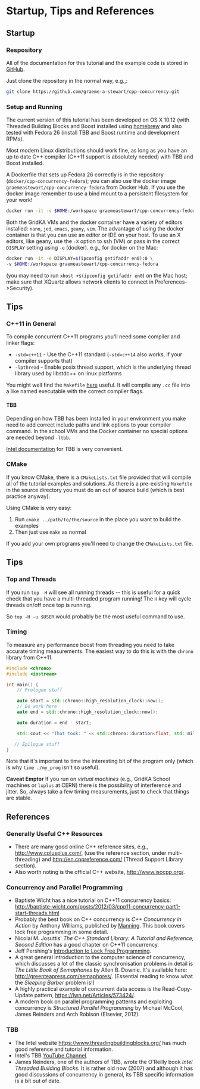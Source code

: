 # Startup, Tips and References

## Startup

### Respository

All of the documentation for this tutorial and the example
code is stored in 
[GitHub](https://github.com/graeme-a-stewart/cpp-concurrency).

Just clone the repository in the normal way, e.g.,:

```sh
git clone https://github.com/graeme-a-stewart/cpp-concurrency.git
```

### Setup and Running

The current version of this tutorial has been developed on 
OS X 10.12 (with Threaded Building Blocks and Boost installed
using [homebrew](https://brew.sh/) and also tested with Fedora 26
(install TBB and Boost runtime and development RPMs).

Most modern Linux distributions should work fine, as long as you
have an up to date C++ compiler (C++11 support is absolutely
needed) with TBB and Boost installed.

A Dockerfile that sets up Fedora 26 correctly is in the repository
(`docker/cpp-concurrency-fedora`); you can also use the docker image
`graemeastewart/cpp-concurrency-fedora` from Docker Hub. If you use the
docker image remember to use a bind mount to a persistent
filesystem for your work!

```sh
docker run -it -v $HOME:/workspace graemeastewart/cpp-concurrency-fedora
```

Both the GridKA VMs and the docker container have a variety of 
editors installed: `nano`, `jed`, `emacs`, `geany`, `vim`.
The advantage of using the docker container is that you can use
an editor or IDE on your host. To use
an X editors, like geany, use the `-X` option to ssh (VM) or pass in the correct
`DISPLAY` setting using `-e` (docker). e.g., for docker
on the Mac:

```sh
docker run -it -e DISPLAY=$(ipconfig getifaddr en0):0 \
-v $HOME:/workspace graemeastewart/cpp-concurrency-fedora
```

(you may need to run `xhost +$(ipconfig getifaddr en0`) on the Mac host;
make sure that XQuartz allows network clients to connect in
Preferences->Security).

## Tips

### C++11 in General

To compile concurrent C++11 programs you'll need some compiler and linker flags:

* `-std=c++11` - Use the C++11 standard (`-std=c++14`
  also works, if your compiler supports that)
* `-lpthread` - Enable posix thread support, which is the underlying thread library used by libstdc++ on linux platforms

You might well find the `Makefile` [here](https://github.com/graeme-a-stewart/cpp-concurrency/blob/master/src/cpp11/Makefile)
useful. It will compile any `.cc` file into a like named executable with the correct compiler flags.

#### TBB

Depending on how TBB has been installed in your environment you make need to add
correct include paths and link options to your compiler command. In the school
VMs and the Docker container no special options are needed beyond `-ltbb`.

[Intel documentation](https://www.threadingbuildingblocks.org/) for TBB is
very convenient.

### CMake

If you know CMake, there is a `CMakeLists.txt` file provided that will
compile all of the tutorial examples and solutions. As there is a pre-existing `Makefile` 
in the source directory you must do an out of source build (which is best practice anyway).

Using CMake is very easy:

1. Run `cmake ../path/to/the/source` in the place you want to build the examples
2. Then just use `make` as normal
 
If you add your own programs you'll need to change the `CMakeLists.txt` file.

## Tips

### Top and Threads

If you run `top -H` will see all running threads -- this is useful for a quick check that you have a multi-threaded program running! The `H` key will cycle threads on/off once top is running.

So `top -H -u $USER` would probably be the most useful command to use.

### Timing

To measure any performance boost from threading you need to take accurate timing measurements.
The easiest way to do this is with the `chrono` library from C++11.

```cpp
#include <chrono>
#include <iostream>

int main() {
    // Prologue stuff

    auto start = std::chrono::high_resolution_clock::now();
    // Do work here
    auto end = std::chrono::high_resolution_clock::now();

    auto duration = end - start;

    std::cout << "That took: " << std::chrono::duration<float, std::milli> (duration).count() << " ms" << endl;

   // Epilogue stuff
}
```

Note that it's important to time the interesting bit of the program only (which is why `time ./my_prog` isn't so useful).

**Caveat Emptor** If you run on *virtual machines* (e.g., GridKA School machines or `lxplus` at CERN) 
there is the possibility of interference and jitter. So, always take a few timing measurements, 
just to check that things are stable.

## References

### Generally Useful C++ Resources

* There are many good online C++ reference sites, e.g., http://www.cplusplus.com/, (use the reference section, under
  multi-threading) and http://en.cppreference.com/ (Thread Support Library section).
* Also worth noting is the official C++ website, http://www.isocpp.org/.

### Concurrency and Parallel Programming

* Baptiste Wicht has a nice tutorial on C++11 concurrency basics: http://baptiste-wicht.com/posts/2012/03/cpp11-concurrency-part1-start-threads.html
* Probably the best book on C++ concurrency is *C++ Concurrency in
  Action* by Anthony Williams, published by
  [Manning](http://www.manning.com/williams/). This book covers lock
  free programming in some detail.
* Nicolai M. Josuttis' *The C++ Standard Library: A Tutorial and Reference, Second Edition*
  has a good chapter on C++11 concurrency. 
* Jeff Pershing's [Introduction to Lock Free Programming](http://preshing.com/20120612/an-introduction-to-lock-free-programming/).
* A great general introduction to the computer science of concurrency,
  which discusses a lot of the classic synchronisation problems in
  detail is *The Little Book of Semaphones* by Allen B. Downie. It's
  available here: http://greenteapress.com/semaphores/. (Essential
  reading to know what the *Sleeping Barber* problem is!)
* A highly practical example of concurrent data access is the
  Read-Copy-Update pattern, https://lwn.net/Articles/573424/.
* A modern book on parallel programming patterns and exploiting
  concurrency is *Structured Parallel Programming* by Michael McCool,
  James Reinders and Arch Robison (Elsevier, 2012).

### TBB

* The Intel website https://www.threadingbuildingblocks.org/ has much
  good reference and tutorial information.
* Intel's TBB [YouTube Channel](https://www.youtube.com/playlist?list=PLzwFYM4Q6gANxJmQDYXtyh6uRHO8JSY15).
* James Reinders, one of the authors of TBB, wrote the O'Reilly book
  *Intel Threaded Building Blocks*. It is rather old now (2007) and
  although it has good discussions of concurrency in general, its TBB
  specific information is a bit out of date.
